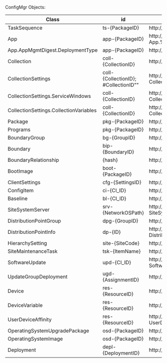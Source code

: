 ConfigMgr Objects:

| **Class**                                  | id                                   | QueryAll                                                                                                               |
|----------------------------------------|--------------------------------------|------------------------------------------------------------------------------------------------------------------------|
| TaskSequence                           | ts-{PackageID}                       | http://localhost:5000/query?TaskSequence.Name                                                                          |
| App                                    | app-{PackageID}                      | http://localhost:5000/query?App.%23LocalizedDisplayName;App.AppMgmtDigest.DeploymentType..Title.value                  |
| App.AppMgmtDigest.DeploymentType       | app-{PackageID}                      | http://localhost:5000/query?App.AppMgmtDigest.DeploymentType                                                           |
| Collection                             | coll-{CollectionID}                  | http://loclahost:5000/query?Collection.%23Name                                                                         |
| CollectionSettings                     | coll-{CollectionID}; #CollectionID"" | http://localhost:5000/query?CollectionSettings.%23CollectionID&$select=CollectionSetting                               |
| CollectionSettings.ServiceWindows      | coll-{CollectionID}                  | http://localhost:5000/query?CollectionSettings.ServiceWindows.ServiceWindowID;CollectionSettings.ServiceWindows        |
| CollectionSettings.CollectionVariables | coll-{CollectionID}                  | http://localhost:5000/query?CollectionSettings.CollectionVariables..Name;CollectionSettings.CollectionVariables..Value |
| Package                                | pkg-{PackageID}                      | http://loclahost:5000/query?Package.Name                                                                               |
| Programs                               | pkg-{PackageID}                      | http://localhost:5000/query?Package.Name;Programs..ProgramName                                                         |
| BoundaryGroup                          | bg-{GroupID}                         | http://loclahost:5000/query?BoundaryGroup.Name                                                                         |
| Boundary                               | bip-{BoundaryID}                     | http://loclahost:5000/query?Boundary.BoundaryType;Boundary.Value                                                       |
| BoundaryRelationship                   | {hash}                               | http://loclahost:5000/query?BoundaryRelationship                                                                       |
| BootImage                              | boot-{PackageID}                     | http://localhost:5000/query?BootImage.Name                                                                             |
| ClientSettings                         | cfg-{SettingsID}                     | http://localhost:5000/query?ClientSettings.Name                                                                        |
| ConfigItem                             | ci-{CI_ID}                           | http://loclahost:5000/query?ConfigItem.LocalizedDisplayName;ConfigItem.CI_UniqueID                                     |
| Baseline                               | bl-{CI_ID}                           | http://localhost:5000/query?Baseline.LocalizedDisplayName;Baseline.CI_UniqueID                                         |
| SiteSystemServer                       | srv-{NetworkOSPath}                  | http://localhost:5000/query?SiteSystemServer.NetworkOSPath;SiteSystemServer.RoleName                                   |
| DistributionPointGroup                 | dpg-{GroupID}                        | http://localhost:5000/query?DistributionPointGroup.Name                                                                |
| DistributionPointInfo                  | dp-{ID}                              | http://localhost:5000/query?DistributionPointInfo.Name;DistributionPointInfo.IsPXE;DistributionPointInfo.IsActive      |
| HierarchySetting                       | site-{SiteCode}                      | http://localhost:5000/query?HierarchySetting.SiteName;HierarchySetting.SiteCode                                        |
| SiteMaintenanceTask                    | tsk-{ItemName}                       | http://localhost:5000/query?SiteMaintenanceTask.ItemName                                                               |
| SoftwareUpdate                         | upd-{CI_ID}                          | http://localhost:5000/query?SoftwareUpdate.ArticleID;SoftwareUpdate.LocalizedDisplayName                               |
| UpdateGroupDeployment                  | ugd-{AssignmentID}                   | http://localhost:5000/query?UpdateGroupDeployment.AssignmentName                                                       |
| Device                                 | res-{ResourceID}                     | http://localhost:5000/query?Device.Name                                                                                |
| DeviceVariable                         | res-{ResourceID}                     | http://localhost:5000/query?DeviceVariable..Name;DeviceVariable..Value                                                 |
| UserDeviceAffinity                     | res-{ResourceID}                     | http://localhost:5000/query?UserDeviceAffinity..ResourceName;UserDeviceAffinity..UniqueUserName                        |
| OperatingSystemUpgradePackage          | osd-{PackageID}                      | http://localhost:5000/query?OperatingSystemUpgradePackage.Name                                                         |
| OperatingSystemImage                   | osd-{PackageID}                      | http://localhost:5000/query?OperatingSystemImage.Name                                                                  |
| Deployment                             | depl-{DeploymentID}                  | http://localhost:5000/query?Deployment.CollectionName;Deployment.SoftwareName                                          |
